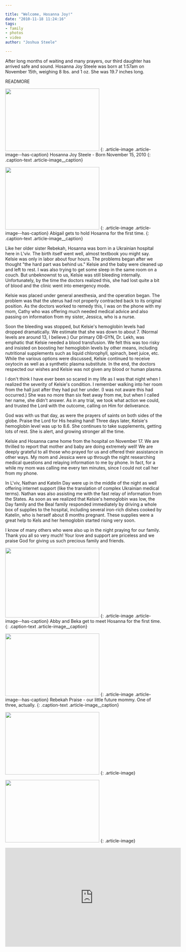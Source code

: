 ```yaml
---

title: "Welcome, Hosanna Joy!"
date: "2010-11-18 11:24:16"
tags:
- family
- photos
- video
author: "Joshua Steele"

---
```


After long months of waiting and many prayers, our third daughter has arrived safe and sound. Hosanna Joy Steele was born at 1:57am on November 15th, weighing 8 lbs. and 1 oz. She was 19.7 inches long.

READMORE

<a href="//d21yo20tm8bmc2.cloudfront.net/2010/11/DSC_2914.jpg"><img class="size-medium wp-image-1099" title="DSC_2914" src="//d21yo20tm8bmc2.cloudfront.net/2010/11/DSC_2914-300x199.jpg" alt="" width="300" height="199" /></a>
{: .article-image .article-image--has-caption}
Hosanna Joy Steele - Born November 15, 2010
{: .caption-text .article-image__caption}

<a href="//d21yo20tm8bmc2.cloudfront.net/2010/11/DSC_2947.jpg"><img class="size-medium wp-image-1101" title="DSC_2947" src="//d21yo20tm8bmc2.cloudfront.net/2010/11/DSC_2947-300x199.jpg" alt="" width="300" height="199" /></a>
{: .article-image .article-image--has-caption}
Abigail gets to hold Hosanna for the first time.
{: .caption-text .article-image__caption}

Like her older sister Rebekah, Hosanna was born in a Ukrainian hospital here in L'viv. The birth itself went well, almost textbook you might say. Kelsie was only in labor about four hours. The problems began after we thought "the hard part was behind us." Kelsie and the baby were cleaned up and left to rest. I was also trying to get some sleep in the same room on a couch. But unbeknownst to us, Kelsie was still bleeding internally. Unfortunately, by the time the doctors realized this, she had lost quite a bit of blood and the clinic went into emergency mode.

Kelsie was placed under general anesthesia, and the operation began. The problem was that the uterus had not properly contracted back to its original position. As the doctors worked to remedy this, I was on the phone with my mom, Cathy who was offering much needed medical advice and also passing on information from my sister, Jessica, who is a nurse.

Soon the bleeding was stopped, but Kelsie's hemoglobin levels had dropped dramatically. We estimate that she was down to about 7. (Normal levels are around 13, I believe.) Our primary OB-GYN, Dr. Lekh, was emphatic that Kelsie needed a blood transfusion. We felt this was too risky and insisted on boosting her hemoglobin levels by other means, including nutritional supplements such as liquid chlorophyll, spinach, beet juice, etc. While the various options were discussed, Kelsie continued to receive oxytocin as well as a synthetic plasma substitute. In the end, the doctors respected our wishes and Kelsie was not given any blood or human plasma.

I don't think I have ever been so scared in my life as I was that night when I realized the severity of Kelsie's condition. I remember walking into her room from the hall just after they had put her under. (I was not aware this had occurred.) She was no more than six feet away from me, but when I called her name, she didn't answer. As in any trial, we took what action we could, and trusted the Lord with the outcome, calling on Him for deliverance.

God was with us that day, as were the prayers of saints on both sides of the globe. Praise the Lord for His healing hand! Three days later, Kelsie's hemoglobin level was up to 8.6. She continues to take supplements, getting lots of rest. She is alert, and growing stronger all the time.

Kelsie and Hosanna came home from the hospital on November 17. We are thrilled to report that mother and baby are doing extremely well! We are deeply grateful to all those who prayed for us and offered their assistance in other ways. My mom and Jessica were up through the night researching medical questions and relaying information to me by phone. In fact, for a while my mom was calling me every ten minutes, since I could not call her from my phone.

In L'viv, Nathan and Katelin Day were up in the middle of the night as well offering internet support (like the translation of complex Ukrainian medical terms). Nathan was also assisting me with the fast relay of information from the States. As soon as we realized that Kelsie's hemoglobin was low, the Day family and the Beal family responded immediately by driving a whole box of supplies to the hospital, including several iron-rich dishes cooked by Katelin, who is herself about 8 months pregnant. These supplies were a great help to Kels and her hemoglobin started rising very soon.

I know of many others who were also up in the night praying for our family. Thank you all so very much! Your love and support are priceless and we praise God for giving us such precious family and friends.

<a href="//d21yo20tm8bmc2.cloudfront.net/2010/11/DSC_2941.jpg"><img class="size-medium wp-image-1104" title="DSC_2941" src="//d21yo20tm8bmc2.cloudfront.net/2010/11/DSC_2941-300x222.jpg" alt="" width="300" height="222" /></a>
{: .article-image .article-image--has-caption}
Abby and Beka get to meet Hosanna for the first time.
{: .caption-text .article-image__caption}

<a href="//d21yo20tm8bmc2.cloudfront.net/2010/11/DSC_2937.jpg"><img class="size-medium wp-image-1105" title="DSC_2937" src="//d21yo20tm8bmc2.cloudfront.net/2010/11/DSC_2937-300x199.jpg" alt="" width="300" height="199" /></a>
{: .article-image .article-image--has-caption}
Rebekah Praise - our little future mommy. One of three, actually.
{: .caption-text .article-image__caption}

<a href="//d21yo20tm8bmc2.cloudfront.net/2010/11/DSC_2928.jpg"><img class="size-medium wp-image-1106" title="DSC_2928" src="//d21yo20tm8bmc2.cloudfront.net/2010/11/DSC_2928-300x199.jpg" alt="" width="300" height="199" /></a>
{: .article-image}

<a href="//d21yo20tm8bmc2.cloudfront.net/2010/11/DSC_2927.jpg"><img class="size-medium wp-image-1107" title="DSC_2927" src="//d21yo20tm8bmc2.cloudfront.net/2010/11/DSC_2927-300x199.jpg" alt="" width="300" height="199" /></a>
{: .article-image}

<iframe width="560" height="315" src="https://www.youtube.com/embed/GrfyhS-wZUE" frameborder="0" allowfullscreen></iframe>
